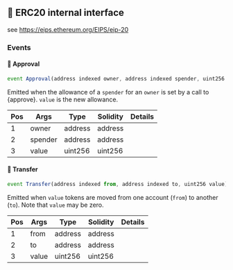 ## 📜 ERC20 internal interface

see https://eips.ethereum.org/EIPS/eip-20

### Events

#### 📢 __Approval__
```js
event Approval(address indexed owner, address indexed spender, uint256 value)
```
Emitted when the allowance of a `spender` for an `owner` is set by a call to {approve}. `value` is the new allowance.

| Pos | Args | Type | Solidity | Details |
| --- | --- | --- | --- | --- |
|1 | owner | address | address |  |
|2 | spender | address | address |  |
|3 | value | uint256 | uint256 |  |


#### 📢 __Transfer__
```js
event Transfer(address indexed from, address indexed to, uint256 value)
```
Emitted when `value` tokens are moved from one account (`from`) to another (`to`). Note that `value` may be zero.

| Pos | Args | Type | Solidity | Details |
| --- | --- | --- | --- | --- |
|1 | from | address | address |  |
|2 | to | address | address |  |
|3 | value | uint256 | uint256 |  |


